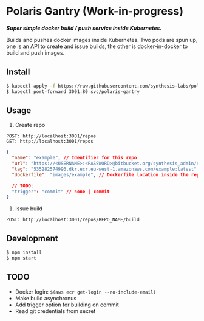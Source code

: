 # Polaris Gantry (Work-in-progress)

**_Super simple docker build / push service inside Kubernetes._**

Builds and pushes docker images inside Kubernetes. Two pods are spun up, one is an API to create and issue builds, the other is docker-in-docker to build and push images.

## Install

```sh
$ kubectl apply -f https://raw.githubusercontent.com/synthesis-labs/polaris-gantry/master/polaris-gantry.yaml
$ kubectl port-forward 3001:80 svc/polaris-gantry
```

## Usage

1. Create repo

```
POST: http://localhost:3001/repos
GET: http://localhost:3001/repos
```

```json
{
  "name": "example", // Identifier for this repo
  "url": "https://<USERNAME>:<PASSWORD>@bitbucket.org/synthesis_admin/example.git", // Git repo, include credentials
  "tag": "535282574996.dkr.ecr.eu-west-1.amazonaws.com/example:latest", // Tag which includes docker registry to use
  "dockerfile": "images/example", // Dockerfile location inside the repo

  // TODO:
  "trigger": "commit" // none | commit
}
```

1. Issue build

```
POST: http://localhost:3001/repos/REPO_NAME/build
```

## Development

```sh
$ npm install
$ npm start
```

## TODO

- Docker login: `$(aws ecr get-login --no-include-email)`
- Make build asynchronus
- Add trigger option for building on commit
- Read git credentials from secret
